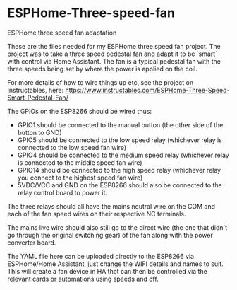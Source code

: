 # ESPHome-Three-speed-fan
ESPHome three speed fan adaptation

These are the files needed for my ESPHome three speed fan project.
The project was to take a three speed pedestal fan and adapt it to be ´smart´ with control via Home Assistant.
The fan is a typical pedestal fan with the three speeds being set by where the power is applied on the coil.

For more details of how to wire things up etc, see the project on Instructables, here:
https://www.instructables.com/ESPHome-Three-Speed-Smart-Pedestal-Fan/

The GPIOs on the ESP8266 should be wired thus:
- GPIO1 should be connected to the manual button (the other side of the button to GND)
- GPIO5 should be connected to the low speed relay (whichever relay is connected to the low speed fan wire)
- GPIO4 should be connected to the medium speed relay (whichever relay is connected to the middle speed fan wire)
- GPIO14 should be connected to the high speed relay (whichever relay you connect to the highest speed fan wire)
- 5VDC/VCC and GND on the ESP8266 should also be connected to the relay control board to power it.

The three relays should all have the mains neutral wire on the COM and each of the fan speed wires on their respective NC terminals.

The mains live wire should also still go to the direct wire (the one that didn´t go through the original switching gear) of the fan along with the power converter board.

The YAML file here can be uploaded directly to the ESP8266 via ESPHome/Home Assistant, just change the WIFI details and names to suit.  This will create a fan device in HA that can then be controlled via the relevant cards or automations using speeds and off.
